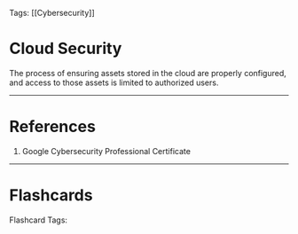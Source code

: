 Tags: [[Cybersecurity]]
# Cloud Security

The process of ensuring assets stored in the cloud are properly configured, and access to those assets is limited to authorized users.

---
# References

1. Google Cybersecurity Professional Certificate

---
# Flashcards

Flashcard Tags: 